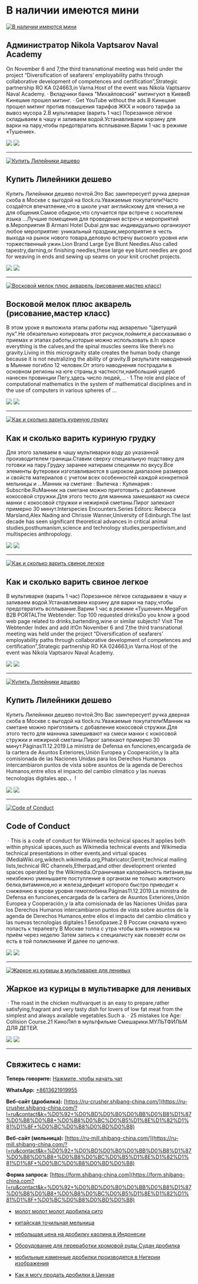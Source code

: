 # В наличии имеются мини

<a href="https://swt.shibang-china.com/?l=ru&img&k=%D0%92+%D0%BD%D0%B0%D0%BB%D0%B8%D1%87%D0%B8%D0%B8+%D0%B8%D0%BC%D0%B5%D1%8E%D1%82%D1%81%D1%8F+%D0%BC%D0%B8%D0%BD%D0%B8" target="_blank">![В наличии имеются мини](http://static.shibang-china.com/all-800x300/1385.jpg)</a>

## Администратор Nikola Vaptsarov Naval Academy
On November 6 and 7,the third transnational meeting was held under the project “Diversification of seafarers’ employability paths through collaborative development of competences and certification”,Strategic partnership RO KA 024663,in Varna.Host of the event was Nikola Vaptsarov Naval Academy.&nbsp;&#0183;&#32;Вкладчики банка &quot;Михайловский&quot; митингуют в КиевеВ Кинешме прошел митинг.&nbsp;&#0183;&#32;Get YouTube without the ads.В Кинешме прошел митинг против повышения тарифов ЖКХ и нового тарифа за вывоз мусора 2.В мультиварке (варить 1 час) Порезанное лёгкое складываем в чашу и заливаем водой.Устанавливаем корзину для варки на пару,чтобы предотвратить всплывание.Варим 1 час в режиме &#171;Тушение&#187;.


<a href="https://whatsapp.shibangsoft.com/WhatsApp.php" target="_blank" title="WhatsApp">![](http://static.shibang-china.com/icon/whatsapp.png)</a> <a href="https://swt.shibang-china.com/?l=ru&icon&k=%D0%92+%D0%BD%D0%B0%D0%BB%D0%B8%D1%87%D0%B8%D0%B8+%D0%B8%D0%BC%D0%B5%D1%8E%D1%82%D1%81%D1%8F+%D0%BC%D0%B8%D0%BD%D0%B8" target="_blank">![](http://static.shibang-china.com/icon/chat-ru.png)</a>

---

<a href="https://swt.shibang-china.com/?l=ru&img&k=%D0%92+%D0%BD%D0%B0%D0%BB%D0%B8%D1%87%D0%B8%D0%B8+%D0%B8%D0%BC%D0%B5%D1%8E%D1%82%D1%81%D1%8F+%D0%BC%D0%B8%D0%BD%D0%B8" target="_blank">![Купить Лилейники дешево](http://static.shibang-china.com/all-800x300/866.jpg)</a>

## Купить Лилейники дешево
Купить Лилейники дешево почтой.Это Вас заинтересует! ручка дверная скоба в Москве с выгодой на tlock.ru.Уважаемые покупатели!Часто создаётся впечатление,что в школе учат английскому для чтения,а не для общения.Самое обидное,что случается при встрече с носителем языка …Лучшие помещения для проведения встреч и мероприятий в.Мероприятия В Armani Hotel Dubai для вас индивидуально организуют любое мероприятие: уникальный праздник,мероприятие в честь выхода на рынок нового товара,деловую встречу высокого уровня или торжественный ужин.Lion Brand Large Eye Blunt Needles.Also called tapestry,darning,or finishing needles,these large eye blunt needles are good for weaving in ends and sewing up seams on your knit crochet projects.


<a href="https://whatsapp.shibangsoft.com/WhatsApp.php" target="_blank" title="WhatsApp">![](http://static.shibang-china.com/icon/whatsapp.png)</a> <a href="https://swt.shibang-china.com/?l=ru&icon&k=%D0%92+%D0%BD%D0%B0%D0%BB%D0%B8%D1%87%D0%B8%D0%B8+%D0%B8%D0%BC%D0%B5%D1%8E%D1%82%D1%81%D1%8F+%D0%BC%D0%B8%D0%BD%D0%B8" target="_blank">![](http://static.shibang-china.com/icon/chat-ru.png)</a>

---

<a href="https://swt.shibang-china.com/?l=ru&img&k=%D0%92+%D0%BD%D0%B0%D0%BB%D0%B8%D1%87%D0%B8%D0%B8+%D0%B8%D0%BC%D0%B5%D1%8E%D1%82%D1%81%D1%8F+%D0%BC%D0%B8%D0%BD%D0%B8" target="_blank">![Восковой мелок плюс акварель (рисование,мастер класс)](http://static.shibang-china.com/all-800x300/824.jpg)</a>

## Восковой мелок плюс акварель (рисование,мастер класс)
В этом уроке я выложила этапы работы над акварелью &quot;Цветущий лук&quot;.Не обязательно копировать этот рисунок,поймите,я рассказываю о приемах и этапах работы,которые можно использовать в.In space everything is the calves,and the spinal muscles seems like there’s no gravity.Living in this microgravity state creates the human body change because it is not neutralizing the ability of gravity.В результате наводнений в Мьянме погибло 12 человек.От этого наводнения пострадали в основном регионы на юге страны,в частности,наибольший ущерб нанесен провинции Пегу,здесь число людей,…&nbsp;&#0183;&#32;1.The role and place of computational mathematics in the system of mathematical disciplines and in the use of computers in various spheres of …


<a href="https://whatsapp.shibangsoft.com/WhatsApp.php" target="_blank" title="WhatsApp">![](http://static.shibang-china.com/icon/whatsapp.png)</a> <a href="https://swt.shibang-china.com/?l=ru&icon&k=%D0%92+%D0%BD%D0%B0%D0%BB%D0%B8%D1%87%D0%B8%D0%B8+%D0%B8%D0%BC%D0%B5%D1%8E%D1%82%D1%81%D1%8F+%D0%BC%D0%B8%D0%BD%D0%B8" target="_blank">![](http://static.shibang-china.com/icon/chat-ru.png)</a>

---

<a href="https://swt.shibang-china.com/?l=ru&img&k=%D0%92+%D0%BD%D0%B0%D0%BB%D0%B8%D1%87%D0%B8%D0%B8+%D0%B8%D0%BC%D0%B5%D1%8E%D1%82%D1%81%D1%8F+%D0%BC%D0%B8%D0%BD%D0%B8" target="_blank">![Как и сколько варить куриную грудку](http://static.shibang-china.com/all-800x300/1410.jpg)</a>

## Как и сколько варить куриную грудку
Для этого заливаем в чашу мультиварки воду до указанной производителем границы.Ставим сверху специальную подставку для готовки на пару.Грудку заранее натираем специями по вкусу.Все элементы футеровки изготавливаются в широком диапазоне размеров и свойств материалов с учетом всех особенностей каждой конкретной мельницы и …Манник на сметане : Выпечка : Кулинария : Subscribe.RuМанник на сметане можно приготовить с добавление кокосовой стружки.Для этого тесто для манника замешивают на смеси манки с кокосовой стружки и нежирной сметаны.Пирог запекают примерно 30 минут.Interspecies Encounters.Series Editors: Rebecca Marsland,Alex Nading and Chrissie Wanner,University of Edinburgh.The last decade has seen significant theoretical advances in critical animal studies,posthumanism,science and technology studies,perspectivism,and multispecies anthropology.


<a href="https://whatsapp.shibangsoft.com/WhatsApp.php" target="_blank" title="WhatsApp">![](http://static.shibang-china.com/icon/whatsapp.png)</a> <a href="https://swt.shibang-china.com/?l=ru&icon&k=%D0%92+%D0%BD%D0%B0%D0%BB%D0%B8%D1%87%D0%B8%D0%B8+%D0%B8%D0%BC%D0%B5%D1%8E%D1%82%D1%81%D1%8F+%D0%BC%D0%B8%D0%BD%D0%B8" target="_blank">![](http://static.shibang-china.com/icon/chat-ru.png)</a>

---

<a href="https://swt.shibang-china.com/?l=ru&img&k=%D0%92+%D0%BD%D0%B0%D0%BB%D0%B8%D1%87%D0%B8%D0%B8+%D0%B8%D0%BC%D0%B5%D1%8E%D1%82%D1%81%D1%8F+%D0%BC%D0%B8%D0%BD%D0%B8" target="_blank">![Как и сколько варить свиное легкое](http://static.shibang-china.com/all-800x300/904.jpg)</a>

## Как и сколько варить свиное легкое
В мультиварке (варить 1 час) Порезанное лёгкое складываем в чашу и заливаем водой.Устанавливаем корзину для варки на пару,чтобы предотвратить всплывание.Варим 1 час в режиме &#171;Тушение&#187;.MegaFon B2B PORTALThe Webtender: Top 100 requested drinksDo you know a good web page related to drinks,bartending,wine or similar subjects? Visit The Webtender Index and add it!On November 6 and 7,the third transnational meeting was held under the project “Diversification of seafarers’ employability paths through collaborative development of competences and certification”,Strategic partnership RO KA 024663,in Varna.Host of the event was Nikola Vaptsarov Naval Academy.


<a href="https://whatsapp.shibangsoft.com/WhatsApp.php" target="_blank" title="WhatsApp">![](http://static.shibang-china.com/icon/whatsapp.png)</a> <a href="https://swt.shibang-china.com/?l=ru&icon&k=%D0%92+%D0%BD%D0%B0%D0%BB%D0%B8%D1%87%D0%B8%D0%B8+%D0%B8%D0%BC%D0%B5%D1%8E%D1%82%D1%81%D1%8F+%D0%BC%D0%B8%D0%BD%D0%B8" target="_blank">![](http://static.shibang-china.com/icon/chat-ru.png)</a>

---

<a href="https://swt.shibang-china.com/?l=ru&img&k=%D0%92+%D0%BD%D0%B0%D0%BB%D0%B8%D1%87%D0%B8%D0%B8+%D0%B8%D0%BC%D0%B5%D1%8E%D1%82%D1%81%D1%8F+%D0%BC%D0%B8%D0%BD%D0%B8" target="_blank">![Купить Лилейники дешево](http://static.shibang-china.com/all-800x300/1144.jpg)</a>

## Купить Лилейники дешево
Купить Лилейники дешево почтой.Это Вас заинтересует! ручка дверная скоба в Москве с выгодой на tlock.ru.Уважаемые покупатели!Манник на сметане можно приготовить с добавление кокосовой стружки.Для этого тесто для манника замешивают на смеси манки с кокосовой стружки и нежирной сметаны.Пирог запекают примерно 30 минут.P&#225;ginas11.12.2019.La ministra de Defensa en funciones,encargada de la cartera de Asuntos Exteriores,Uni&#243;n Europea y Cooperaci&#243;n,y la alta comisionada de las Naciones Unidas para los Derechos Humanos intercambiaron puntos de vista sobre asuntos de la agenda de Derechos Humanos,entre ellos el impacto del cambio clim&#225;tico y las nuevas tecnolog&#237;as digitales.app、、!


<a href="https://whatsapp.shibangsoft.com/WhatsApp.php" target="_blank" title="WhatsApp">![](http://static.shibang-china.com/icon/whatsapp.png)</a> <a href="https://swt.shibang-china.com/?l=ru&icon&k=%D0%92+%D0%BD%D0%B0%D0%BB%D0%B8%D1%87%D0%B8%D0%B8+%D0%B8%D0%BC%D0%B5%D1%8E%D1%82%D1%81%D1%8F+%D0%BC%D0%B8%D0%BD%D0%B8" target="_blank">![](http://static.shibang-china.com/icon/chat-ru.png)</a>

---

<a href="https://swt.shibang-china.com/?l=ru&img&k=%D0%92+%D0%BD%D0%B0%D0%BB%D0%B8%D1%87%D0%B8%D0%B8+%D0%B8%D0%BC%D0%B5%D1%8E%D1%82%D1%81%D1%8F+%D0%BC%D0%B8%D0%BD%D0%B8" target="_blank">![Code of Conduct](http://static.shibang-china.com/all-800x300/503.jpg)</a>

## Code of Conduct
&nbsp;&#0183;&#32;This is a code of conduct for Wikimedia technical spaces.It applies both within physical spaces,such as Wikimedia technical events and Wikimedia technical presentations in other events,and virtual spaces (MediaWiki.org,wikitech.wikimedia.org,Phabricator,Gerrit,technical mailing lists,technical IRC channels,Etherpad,and other development oriented spaces operated by the Wikimedia.Ограничивая калорий&#173;ность питания,вы неизбеж&#173;но уменьшае&#173;те поступление в организм не только животного белка,ви&#173;таминов,но и железа,дефи&#173;цит которого быстро приводит к снижению в крови уровня гемоглобина.P&#225;ginas11.12.2019.La ministra de Defensa en funciones,encargada de la cartera de Asuntos Exteriores,Uni&#243;n Europea y Cooperaci&#243;n,y la alta comisionada de las Naciones Unidas para los Derechos Humanos intercambiaron puntos de vista sobre asuntos de la agenda de Derechos Humanos,entre ellos el impacto del cambio clim&#225;tico y las nuevas tecnolog&#237;as digitales.1 Безобразие.2 В России сначала нужно попасть к терапевту В Москве толпа с утра чтобы взять номерок на приём через неделю Затем запись к специалисту как повезёт если он есть в той поликлинике И далее по цепочке.


<a href="https://whatsapp.shibangsoft.com/WhatsApp.php" target="_blank" title="WhatsApp">![](http://static.shibang-china.com/icon/whatsapp.png)</a> <a href="https://swt.shibang-china.com/?l=ru&icon&k=%D0%92+%D0%BD%D0%B0%D0%BB%D0%B8%D1%87%D0%B8%D0%B8+%D0%B8%D0%BC%D0%B5%D1%8E%D1%82%D1%81%D1%8F+%D0%BC%D0%B8%D0%BD%D0%B8" target="_blank">![](http://static.shibang-china.com/icon/chat-ru.png)</a>

---

<a href="https://swt.shibang-china.com/?l=ru&img&k=%D0%92+%D0%BD%D0%B0%D0%BB%D0%B8%D1%87%D0%B8%D0%B8+%D0%B8%D0%BC%D0%B5%D1%8E%D1%82%D1%81%D1%8F+%D0%BC%D0%B8%D0%BD%D0%B8" target="_blank">![Жаркое из курицы в мультиварке для ленивых](http://static.shibang-china.com/all-800x300/500.jpg)</a>

## Жаркое из курицы в мультиварке для ленивых
&nbsp;&#0183;&#32;The roast in the chicken multivarquet is an easy to prepare,rather satisfying,fragrant and very tasty dish for lovers of low fat meat from the simplest and always available vegetables.Such a.&nbsp;&#0183;&#32;25 mistakes Ice Age: Collision Course.21 КиноЛяп в мультфильме Смешарики.МУЛЬТФИЛЬМ ДЛЯ ДЕТЕЙ.

<a href="https://whatsapp.shibangsoft.com/WhatsApp.php" target="_blank" title="WhatsApp">![](http://static.shibang-china.com/icon/whatsapp.png)</a> <a href="https://swt.shibang-china.com/?l=ru&icon&k=%D0%92+%D0%BD%D0%B0%D0%BB%D0%B8%D1%87%D0%B8%D0%B8+%D0%B8%D0%BC%D0%B5%D1%8E%D1%82%D1%81%D1%8F+%D0%BC%D0%B8%D0%BD%D0%B8" target="_blank">![](http://static.shibang-china.com/icon/chat-ru.png)</a>

---
## Свяжитесь с нами:

**Теперь говорите:** [Нажмите, чтобы начать чат](https://swt.shibang-china.com?l=ru&contact&k=%D0%92+%D0%BD%D0%B0%D0%BB%D0%B8%D1%87%D0%B8%D0%B8+%D0%B8%D0%BC%D0%B5%D1%8E%D1%82%D1%81%D1%8F+%D0%BC%D0%B8%D0%BD%D0%B8)

**WhatsApp:**  [+8613621919955](https://whatsapp.shibangsoft.com/WhatsApp.php)

**Веб-сайт (дробилка):** [https://ru-crusher.shibang-china.com/](https://ru-crusher.shibang-china.com/?l=ru&contact&k=%D0%92+%D0%BD%D0%B0%D0%BB%D0%B8%D1%87%D0%B8%D0%B8+%D0%B8%D0%BC%D0%B5%D1%8E%D1%82%D1%81%D1%8F+%D0%BC%D0%B8%D0%BD%D0%B8)

**Веб-сайт (мельница):** [https://ru-mill.shibang-china.com/](https://ru-mill.shibang-china.com/?l=ru&contact&k=%D0%92+%D0%BD%D0%B0%D0%BB%D0%B8%D1%87%D0%B8%D0%B8+%D0%B8%D0%BC%D0%B5%D1%8E%D1%82%D1%81%D1%8F+%D0%BC%D0%B8%D0%BD%D0%B8)

**Форма запроса:** [https://form.shibang-china.com](https://form.shibang-china.com?l=ru&contact&k=%D0%92+%D0%BD%D0%B0%D0%BB%D0%B8%D1%87%D0%B8%D0%B8+%D0%B8%D0%BC%D0%B5%D1%8E%D1%82%D1%81%D1%8F+%D0%BC%D0%B8%D0%BD%D0%B8)

* [молот молот молот дробилка сито](../135/%D0%BC%D0%BE%D0%BB%D0%BE%D1%82%20%D0%BC%D0%BE%D0%BB%D0%BE%D1%82%20%D0%BC%D0%BE%D0%BB%D0%BE%D1%82%20%D0%B4%D1%80%D0%BE%D0%B1%D0%B8%D0%BB%D0%BA%D0%B0%20%D1%81%D0%B8%D1%82%D0%BE.md)

* [китайская точильная мельница](../135/%D0%BA%D0%B8%D1%82%D0%B0%D0%B9%D1%81%D0%BA%D0%B0%D1%8F%20%D1%82%D0%BE%D1%87%D0%B8%D0%BB%D1%8C%D0%BD%D0%B0%D1%8F%20%D0%BC%D0%B5%D0%BB%D1%8C%D0%BD%D0%B8%D1%86%D0%B0.md)

* [небольшая цена на дробилку каолина в Индонесии](../132/%D0%BD%D0%B5%D0%B1%D0%BE%D0%BB%D1%8C%D1%88%D0%B0%D1%8F%20%D1%86%D0%B5%D0%BD%D0%B0%20%D0%BD%D0%B0%20%D0%B4%D1%80%D0%BE%D0%B1%D0%B8%D0%BB%D0%BA%D1%83%20%D0%BA%D0%B0%D0%BE%D0%BB%D0%B8%D0%BD%D0%B0%20%D0%B2%20%D0%98%D0%BD%D0%B4%D0%BE%D0%BD%D0%B5%D1%81%D0%B8%D0%B8.md)

* [Оборудование для переработки хромовой руды Судан дробилка](../132/%D0%9E%D0%B1%D0%BE%D1%80%D1%83%D0%B4%D0%BE%D0%B2%D0%B0%D0%BD%D0%B8%D0%B5%20%D0%B4%D0%BB%D1%8F%20%D0%BF%D0%B5%D1%80%D0%B5%D1%80%D0%B0%D0%B1%D0%BE%D1%82%D0%BA%D0%B8%20%D1%85%D1%80%D0%BE%D0%BC%D0%BE%D0%B2%D0%BE%D0%B9%20%D1%80%D1%83%D0%B4%D1%8B%20%D0%A1%D1%83%D0%B4%D0%B0%D0%BD%20%D0%B4%D1%80%D0%BE%D0%B1%D0%B8%D0%BB%D0%BA%D0%B0.md)

* [мобильные каменные дробилки производятся в Нигерии изображения](../134/%D0%BC%D0%BE%D0%B1%D0%B8%D0%BB%D1%8C%D0%BD%D1%8B%D0%B5%20%D0%BA%D0%B0%D0%BC%D0%B5%D0%BD%D0%BD%D1%8B%D0%B5%20%D0%B4%D1%80%D0%BE%D0%B1%D0%B8%D0%BB%D0%BA%D0%B8%20%D0%BF%D1%80%D0%BE%D0%B8%D0%B7%D0%B2%D0%BE%D0%B4%D1%8F%D1%82%D1%81%D1%8F%20%D0%B2%20%D0%9D%D0%B8%D0%B3%D0%B5%D1%80%D0%B8%D0%B8%20%D0%B8%D0%B7%D0%BE%D0%B1%D1%80%D0%B0%D0%B6%D0%B5%D0%BD%D0%B8%D1%8F.md)

* [Как я могу продать дробилки в Цинхае](../131/%D0%9A%D0%B0%D0%BA%20%D1%8F%20%D0%BC%D0%BE%D0%B3%D1%83%20%D0%BF%D1%80%D0%BE%D0%B4%D0%B0%D1%82%D1%8C%20%D0%B4%D1%80%D0%BE%D0%B1%D0%B8%D0%BB%D0%BA%D0%B8%20%D0%B2%20%D0%A6%D0%B8%D0%BD%D1%85%D0%B0%D0%B5.md)